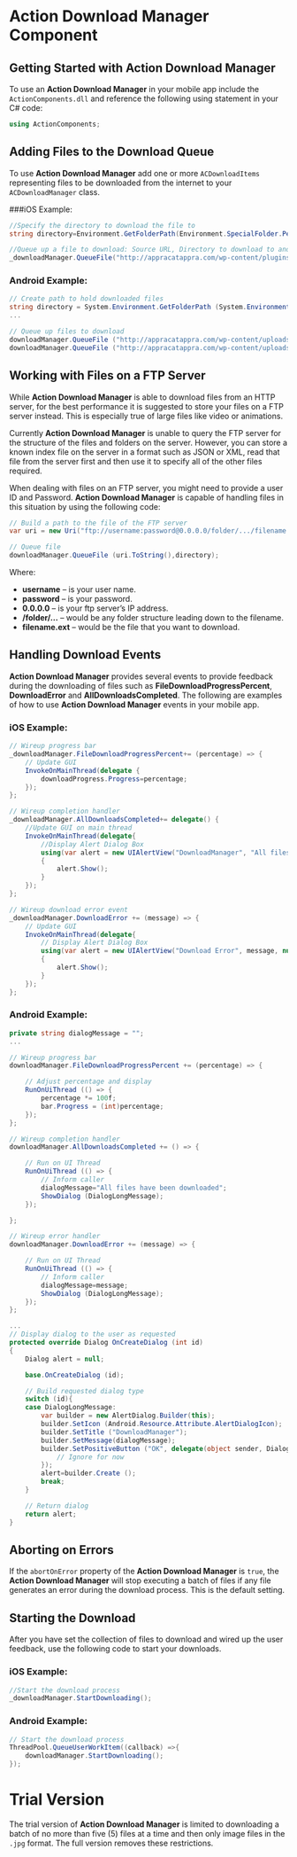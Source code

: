 # Action Download Manager Component
## Getting Started with Action Download Manager

To use an **Action Download Manager** in your mobile app include the `ActionComponents.dll` and reference the following using statement in your C# code:

```csharp
using ActionComponents;
```

## Adding Files to the Download Queue

To use **Action Download Manager** add one or more `ACDownloadItems` representing files to be downloaded from the internet to your `ACDownloadManager` class.

###iOS Example:

```csharp
//Specify the directory to download the file to
string directory=Environment.GetFolderPath(Environment.SpecialFolder.Personal);

//Queue up a file to download: Source URL, Directory to download to and optionally renaming the file
_downloadManager.QueueFile("http://appracatappra.com/wp-content/plugins/download-monitor/download.php?id=4",directory,"NDA.pdf");
```

### Android Example:

```csharp
// Create path to hold downloaded files
string directory = System.Environment.GetFolderPath (System.Environment.SpecialFolder.Personal);
... 

// Queue up files to download
downloadManager.QueueFile ("http://appracatappra.com/wp-content/uploads/et_temp/ssh-140751_232x117.jpg",directory);
downloadManager.QueueFile ("http://appracatappra.com/wp-content/uploads/et_temp/4-TD-web-5-662620_960x332.png",directory);
```

## Working with Files on a FTP Server

While **Action Download Manager** is able to download files from an HTTP server, for the best performance it is suggested to store your files on a FTP server instead. This is especially true of large files like video or animations.

Currently **Action Download Manager** is unable to query the FTP server for the structure of the files and folders on the server. However, you can store a known index file on the server in a format such as JSON or XML, read that file from the server first and then use it to specify all of the other files required.

When dealing with files on an FTP server, you might need to provide a user ID and Password. **Action Download Manager** is capable of handling files in this situation by using the following code:

```csharp
// Build a path to the file of the FTP server
var uri = new Uri("ftp://username:password@0.0.0.0/folder/.../filename.ext");

// Queue file
downloadManager.QueueFile (uri.ToString(),directory);
```

Where:

* **username** – is your user name.
* **password** – is your password.
* **0.0.0.0** – is your ftp server’s IP address.
* **/folder/…** – would be any folder structure leading down to the filename.
* **filename.ext** – would be the file that you want to download.

## Handling Download Events

**Action Download Manager** provides several events to provide feedback during the downloading of files such as **FileDownloadProgressPercent**, **DownloadError** and **AllDownloadsCompleted**. The following are examples of how to use **Action Download Manager** events in your mobile app.

### iOS Example:

```csharp
// Wireup progress bar
_downloadManager.FileDownloadProgressPercent+= (percentage) => {
    // Update GUI
    InvokeOnMainThread(delegate {
        downloadProgress.Progress=percentage;
    });
};

// Wireup completion handler
_downloadManager.AllDownloadsCompleted+= delegate() {
    //Update GUI on main thread
    InvokeOnMainThread(delegate{
        //Display Alert Dialog Box
        using(var alert = new UIAlertView("DownloadManager", "All files have been downloaded", null, "OK", null))
        {
            alert.Show();   
        }
    });
};

// Wireup download error event
_downloadManager.DownloadError += (message) => {
    // Update GUI
    InvokeOnMainThread(delegate{
        // Display Alert Dialog Box
        using(var alert = new UIAlertView("Download Error", message, null, "OK", null))
        {
            alert.Show();   
        }
    });
};
```

### Android Example:

```csharp
private string dialogMessage = "";
...

// Wireup progress bar
downloadManager.FileDownloadProgressPercent += (percentage) => {

    // Adjust percentage and display
    RunOnUiThread (() => {
        percentage *= 100f;
        bar.Progress = (int)percentage;
    });
};

// Wireup completion handler
downloadManager.AllDownloadsCompleted += () => {

    // Run on UI Thread
    RunOnUiThread (() => {
        // Inform caller
        dialogMessage="All files have been downloaded";
        ShowDialog (DialogLongMessage);
    });

};

// Wireup error handler
downloadManager.DownloadError += (message) => {

    // Run on UI Thread
    RunOnUiThread (() => {
        // Inform caller
        dialogMessage=message;
        ShowDialog (DialogLongMessage);
    });
};

...
// Display dialog to the user as requested
protected override Dialog OnCreateDialog (int id)
{
    Dialog alert = null;

    base.OnCreateDialog (id);

    // Build requested dialog type
    switch (id){
    case DialogLongMessage:
        var builder = new AlertDialog.Builder(this);
        builder.SetIcon (Android.Resource.Attribute.AlertDialogIcon);
        builder.SetTitle ("DownloadManager");
        builder.SetMessage(dialogMessage);
        builder.SetPositiveButton ("OK", delegate(object sender, DialogClickEventArgs e) {
            // Ignore for now
        });
        alert=builder.Create ();
        break;
    }

    // Return dialog
    return alert;
}
```

## Aborting on Errors

If the `abortOnError` property of the **Action Download Manager** is `true`, the **Action Download Manager** will stop executing a batch of files if any file generates an error during the download process. This is the default setting.

## Starting the Download

After you have set the collection of files to download and wired up the user feedback, use the following code to start your downloads.

### iOS Example:

```csharp
//Start the download process
_downloadManager.StartDownloading();
```

### Android Example:

```csharp
// Start the download process
ThreadPool.QueueUserWorkItem((callback) =>{
    downloadManager.StartDownloading();
});
```

# Trial Version

The trial version of **Action Download Manager** is limited to downloading a batch of no more than five (5) files at a time and then only image files in the `.jpg` format. The full version removes these restrictions.